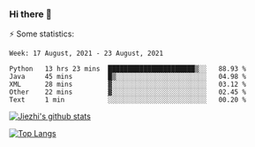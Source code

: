 ### Hi there 👋

⚡ Some statistics:

<!--START_SECTION:waka-->
```text
Week: 17 August, 2021 - 23 August, 2021

Python   13 hrs 23 mins  ██████████████████████▒░░   88.93 % 
Java     45 mins         █▒░░░░░░░░░░░░░░░░░░░░░░░   04.98 % 
XML      28 mins         ▓░░░░░░░░░░░░░░░░░░░░░░░░   03.12 % 
Other    22 mins         ▓░░░░░░░░░░░░░░░░░░░░░░░░   02.45 % 
Text     1 min           ░░░░░░░░░░░░░░░░░░░░░░░░░   00.20 % 
```
<!--END_SECTION:waka-->

[![Jiezhi's github stats](https://github-readme-stats.vercel.app/api?username=Jiezhi&show_icons=true)](https://github.com/Jiezhi/github-readme-stats)

[![Top Langs](https://github-readme-stats.vercel.app/api/top-langs/?username=Jiezhi&hide=javascript,html)](https://github.com/Jiezhi/github-readme-stats)
<!--
**Jiezhi/Jiezhi** is a ✨ _special_ ✨ repository because its `README.md` (this file) appears on your GitHub profile.

Here are some ideas to get you started:

- 🔭 I’m currently working on ...
- 🌱 I’m currently learning ...
- 👯 I’m looking to collaborate on ...
- 🤔 I’m looking for help with ...
- 💬 Ask me about ...
- 📫 How to reach me: ...
- 😄 Pronouns: ...
- ⚡ Fun fact: ...
-->

